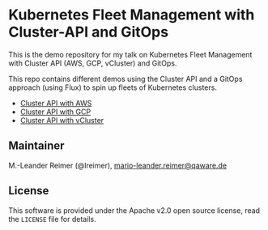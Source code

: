 # Kubernetes Fleet Management with Cluster-API and GitOps

This is the demo repository for my talk on Kubernetes Fleet Management with Cluster API (AWS, GCP, vCluster) and GitOps.

This repo contains different demos using the Cluster API and a GitOps approach (using Flux) to spin up fleets of Kubernetes clusters.

- [Cluster API with AWS](aws/README.md)
- [Cluster API with GCP](gcp/README.md)
- [Cluster API with vCluster](vcluster/README.md)

## Maintainer

M.-Leander Reimer (@lreimer), <mario-leander.reimer@qaware.de>

## License

This software is provided under the Apache v2.0 open source license, read the `LICENSE` file for details.
